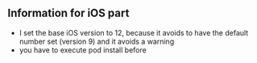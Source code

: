 ## Information for iOS part
 - I set the base iOS version to 12, because it avoids to have the default number set (version 9) and it avoids a warning
 - you have to execute pod install before
